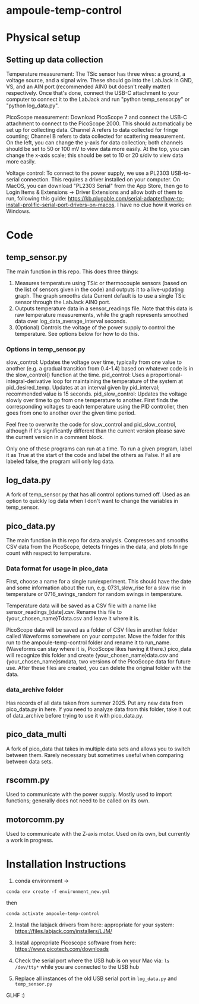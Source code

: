 # ampoule-temp-control

# Physical setup

## Setting up data collection
Temperature measurement: The TSic sensor has three wires: a ground, a voltage source, and a signal wire. These should go into the LabJack in GND, VS, and an AIN port (recommended AIN0 but doesn't really matter) respectively. Once that's done, connect the USB-C attachment to your computer to connect it to the LabJack and run "python temp_sensor.py" or "python log_data.py".

PicoScope measurement: Download PicoScope 7 and connect the USB-C attachment to connect to the PicoScope 2000. This should automatically be set up for collecting data. Channel A refers to data collected for fringe counting; Channel B refers to data collected for scattering measurement. On the left, you can change the y-axis for data collection; both channels should be set to 50 or 100 mV to view data more easily. At the top, you can change the x-axis scale; this should be set to 10 or 20 s/div to view data more easily.

Voltage control: To connect to the power supply, we use a PL2303 USB-to-serial connection. This requires a driver installed on your computer. On MacOS, you can download "PL2303 Serial" from the App Store, then go to Login Items & Extensions -> Driver Extensions and allow both of them to run, following this guide: https://kb.plugable.com/serial-adapter/how-to-install-prolific-serial-port-drivers-on-macos. I have no clue how it works on Windows. 

# Code

## temp_sensor.py
The main function in this repo. This does three things:

1. Measures temperature using TSic or thermocouple sensors (based on the list of sensors given in the code) and outputs it to a live-updating graph. The graph smooths data Current default is to use a single TSic sensor through the LabJack AIN0 port. 
2. Outputs temperature data in a sensor_readings file. Note that this data is raw temperature measurements, while the graph represents smoothed data over log_data_average_interval seconds.
3. (Optional) Controls the voltage of the power supply to control the temperature. See options below for how to do this.

### Options in temp_sensor.py
slow_control: Updates the voltage over time, typically from one value to another (e.g. a gradual transition from 0.4-1.4) based on whatever code is in the slow_control() function at the time. 
pid_control: Uses a proportional-integral-derivative loop for maintaining the temperature of the system at pid_desired_temp. Updates at an interval given by pid_interval; recommended value is 15 seconds.
pid_slow_control: Updates the voltage slowly over time to go from one temperature to another. First finds the corresponding voltages to each temperature using the PID controller, then goes from one to another over the given time period.

Feel free to overwrite the code for slow_control and pid_slow_control, although if it's significantly different than the current version please save the current version in a comment block.

Only one of these programs can run at a time. To run a given program, label it as True at the start of the code and label the others as False. If all are labeled false, the program will only log data.

## log_data.py
A fork of temp_sensor.py that has all control options turned off. Used as an option to quickly log data when I don't want to change the variables in temp_sensor.

## pico_data.py
The main function in this repo for data analysis. Compresses and smooths CSV data from the PicoScope, detects fringes in the data, and plots fringe count with respect to temperature.

### Data format for usage in pico_data
First, choose a name for a single run/experiment. This should have the date and some information about the run, e.g. 0731_slow_rise for a slow rise in temperature or 0716_swings_random for random swings in temperature. 

Temperature data will be saved as a CSV file with a name like sensor_readings_[date].csv. Rename this file to {your_chosen_name}Tdata.csv and leave it where it is.

PicoScope data will be saved as a folder of CSV files in another folder called Waveforms somewhere on your computer. Move the folder for this run to the ampoule-temp-control folder and rename it to run_name. (Waveforms can stay where it is, PicoScope likes having it there.) pico_data will recognize this folder and create {your_chosen_name}data.csv and {your_chosen_name}smdata, two versions of the PicoScope data for future use. After these files are created, you can delete the original folder with the data.

### data_archive folder
Has records of all data taken from summer 2025. Put any new data from pico_data.py in here. If you need to analyze data from this folder, take it out of data_archive before trying to use it with pico_data.py.

## pico_data_multi
A fork of pico_data that takes in multiple data sets and allows you to switch between them. Rarely necessary but sometimes useful when comparing between data sets.

## rscomm.py
Used to communicate with the power supply. Mostly used to import functions; generally does not need to be called on its own.

## motorcomm.py
Used to communicate with the Z-axis motor. Used on its own, but currently a work in progress.

# Installation Instructions

1. conda environment -> 

```
conda env create -f environment_new.yml
```
then
```
conda activate ampoule-temp-control
```

2. Install the labjack drivers from here: appropriate for your system: https://files.labjack.com/installers/LJM/

3. Install appropriate Picoscope software from here: https://www.picotech.com/downloads 

4. Check the serial port where the USB hub is on your Mac via: `ls /dev/tty*` while you are connected to the USB hub

5. Replace all instances of the old USB serial port in `log_data.py` and `temp_sensor.py`

GLHF :)
